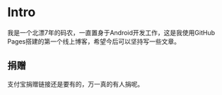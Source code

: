 # Intro
我是一个北漂7年的码农，一直置身于Android开发工作，这是我使用GitHub Pages搭建的第一个线上博客，希望今后可以坚持写一些文章。


## 捐赠

支付宝捐赠链接还是要有的，万一真的有人捐呢。
